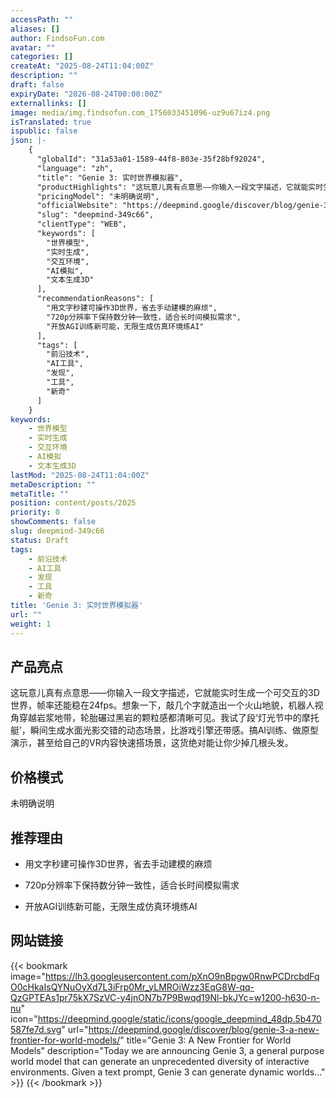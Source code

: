 ```yaml
---
accessPath: ""
aliases: []
author: FindsoFun.com
avatar: ""
categories: []
createAt: "2025-08-24T11:04:00Z"
description: ""
draft: false
expiryDate: "2026-08-24T00:00:00Z"
externallinks: []
image: media/img.findsofun.com_1756033451096-uz9u67iz4.png
isTranslated: true
ispublic: false
json: |-
    {
      "globalId": "31a53a01-1589-44f8-803e-35f28bf92024",
      "language": "zh",
      "title": "Genie 3: 实时世界模拟器",
      "productHighlights": "这玩意儿真有点意思——你输入一段文字描述，它就能实时生成一个可交互的3D世界，帧率还能稳在24fps。想象一下，敲几个字就造出一个火山地貌，机器人视角穿越岩浆地带，轮胎碾过黑岩的颗粒感都清晰可见。我试了段‘灯光节中的摩托艇’，瞬间生成水面光影交错的动态场景，比游戏引擎还带感。搞AI训练、做原型演示，甚至给自己的VR内容快速搭场景，这货绝对能让你少掉几根头发。",
      "pricingModel": "未明确说明",
      "officialWebsite": "https://deepmind.google/discover/blog/genie-3-a-new-frontier-for-world-models/",
      "slug": "deepmind-349c66",
      "clientType": "WEB",
      "keywords": [
        "世界模型",
        "实时生成",
        "交互环境",
        "AI模拟",
        "文本生成3D"
      ],
      "recommendationReasons": [
        "用文字秒建可操作3D世界，省去手动建模的麻烦",
        "720p分辨率下保持数分钟一致性，适合长时间模拟需求",
        "开放AGI训练新可能，无限生成仿真环境练AI"
      ],
      "tags": [
        "前沿技术",
        "AI工具",
        "发现",
        "工具",
        "新奇"
      ]
    }
keywords:
    - 世界模型
    - 实时生成
    - 交互环境
    - AI模拟
    - 文本生成3D
lastMod: "2025-08-24T11:04:00Z"
metaDescription: ""
metaTitle: ""
position: content/posts/2025
priority: 0
showComments: false
slug: deepmind-349c66
status: Draft
tags:
    - 前沿技术
    - AI工具
    - 发现
    - 工具
    - 新奇
title: 'Genie 3: 实时世界模拟器'
url: ""
weight: 1
---
```

## 产品亮点
这玩意儿真有点意思——你输入一段文字描述，它就能实时生成一个可交互的3D世界，帧率还能稳在24fps。想象一下，敲几个字就造出一个火山地貌，机器人视角穿越岩浆地带，轮胎碾过黑岩的颗粒感都清晰可见。我试了段‘灯光节中的摩托艇’，瞬间生成水面光影交错的动态场景，比游戏引擎还带感。搞AI训练、做原型演示，甚至给自己的VR内容快速搭场景，这货绝对能让你少掉几根头发。

## 价格模式
<!--more-->未明确说明

## 推荐理由
- 用文字秒建可操作3D世界，省去手动建模的麻烦

- 720p分辨率下保持数分钟一致性，适合长时间模拟需求

- 开放AGI训练新可能，无限生成仿真环境练AI

## 网站链接
{{< bookmark image="https://lh3.googleusercontent.com/pXnO9nBpgw0RnwPCDrcbdFqO0cHkaIsQYNuOyXd7L3iFrp0Mr_yLMROiWzz3EqG8W-qq-QzGPTEAs1pr75kX7SzVC-y4jnON7b7P9Bwqd19Nl-bkJYc=w1200-h630-n-nu" icon="https://deepmind.google/static/icons/google_deepmind_48dp.5b470587fe7d.svg" url="https://deepmind.google/discover/blog/genie-3-a-new-frontier-for-world-models/" title="Genie 3: A New Frontier for World Models" description="Today we are announcing Genie 3, a general purpose world model that can generate an unprecedented diversity of interactive environments. Given a text prompt, Genie 3 can generate dynamic worlds..." >}}
{{< /bookmark >}}

